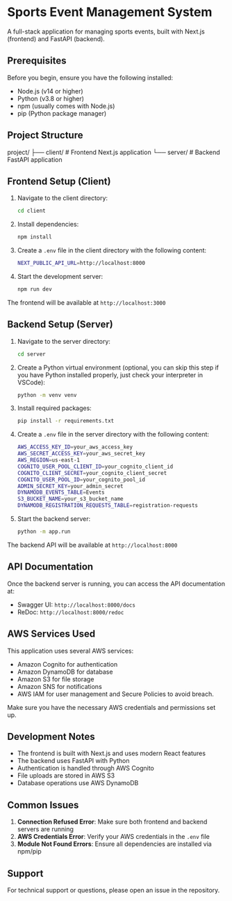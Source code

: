 # Sports Event Management System

A full-stack application for managing sports events, built with Next.js (frontend) and FastAPI (backend).

## Prerequisites

Before you begin, ensure you have the following installed:
- Node.js (v14 or higher)
- Python (v3.8 or higher)
- npm (usually comes with Node.js)
- pip (Python package manager)

## Project Structure
project/
├── client/ # Frontend Next.js application
└── server/ # Backend FastAPI application


## Frontend Setup (Client)

1. Navigate to the client directory:
   ```bash
   cd client
   ```

2. Install dependencies:
   ```bash
   npm install
   ```

3. Create a `.env` file in the client directory with the following content:
   ```bash
   NEXT_PUBLIC_API_URL=http://localhost:8000
   ```

4. Start the development server:
   ```bash
   npm run dev
   ```


The frontend will be available at `http://localhost:3000`

## Backend Setup (Server)

1. Navigate to the server directory:
   ```bash
   cd server
   ```

2. Create a Python virtual environment (optional, you can skip this step if you have Python installed properly, just check your interpreter in VSCode):
   ```bash
   python -m venv venv
   ```

3. Install required packages:
   ```bash
   pip install -r requirements.txt
   ```

4. Create a `.env` file in the server directory with the following content:
   ```bash
   AWS_ACCESS_KEY_ID=your_aws_access_key
   AWS_SECRET_ACCESS_KEY=your_aws_secret_key
   AWS_REGION=us-east-1
   COGNITO_USER_POOL_CLIENT_ID=your_cognito_client_id
   COGNITO_CLIENT_SECRET=your_cognito_client_secret
   COGNITO_USER_POOL_ID=your_cognito_pool_id
   ADMIN_SECRET_KEY=your_admin_secret
   DYNAMODB_EVENTS_TABLE=Events
   S3_BUCKET_NAME=your_s3_bucket_name
   DYNAMODB_REGISTRATION_REQUESTS_TABLE=registration-requests
   ```


5. Start the backend server:
   ```bash
   python -m app.run
   ```

The backend API will be available at `http://localhost:8000`

## API Documentation

Once the backend server is running, you can access the API documentation at:
- Swagger UI: `http://localhost:8000/docs`
- ReDoc: `http://localhost:8000/redoc`

## AWS Services Used

This application uses several AWS services:
- Amazon Cognito for authentication
- Amazon DynamoDB for database
- Amazon S3 for file storage
- Amazon SNS for notifications
- AWS IAM for user management and Secure Policies to avoid breach.

Make sure you have the necessary AWS credentials and permissions set up.

## Development Notes

- The frontend is built with Next.js and uses modern React features
- The backend uses FastAPI with Python
- Authentication is handled through AWS Cognito
- File uploads are stored in AWS S3
- Database operations use AWS DynamoDB


## Common Issues

1. **Connection Refused Error**: Make sure both frontend and backend servers are running
2. **AWS Credentials Error**: Verify your AWS credentials in the `.env` file
3. **Module Not Found Errors**: Ensure all dependencies are installed via npm/pip

## Support

For technical support or questions, please open an issue in the repository.